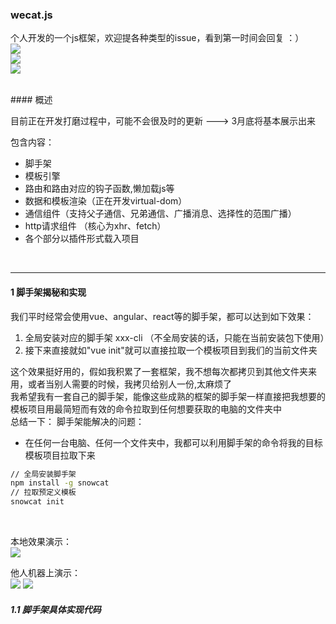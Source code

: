 ###  wecat.js
个人开发的一个js框架，欢迎提各种类型的issue，看到第一时间会回复   ：）    
![](https://img.shields.io/badge/%E8%84%9A%E6%89%8B%E6%9E%B6cli-0.0.1%7Cnode%7Cnpm%7Ccommander%7Cgit-brightgreen.svg)    
![](https://img.shields.io/badge/%E6%A8%A1%E6%9D%BF%E5%BC%95%E6%93%8Etemplate-0.0.1%7Creg%7Cnew%20Function-brightgreen.svg)    
![](https://img.shields.io/badge/%E8%B7%AF%E7%94%B1router-1.0.0%7Chash%7Clazy%20load%7Chook%20function-brightgreen.svg)

      
      
<br>
#### 概述

目前正在开发打磨过程中，可能不会很及时的更新 ---> 3月底将基本展示出来
<br>

包含内容：
- 脚手架 
- 模板引擎  
- 路由和路由对应的钩子函数,懒加载js等 
- 数据和模板渲染（正在开发virtual-dom）
- 通信组件（支持父子通信、兄弟通信、广播消息、选择性的范围广播）
- http请求组件 （核心为xhr、fetch）
- 各个部分以插件形式载入项目 

<br>

---
#### 1 脚手架揭秘和实现
我们平时经常会使用vue、angular、react等的脚手架，都可以达到如下效果：
1. 全局安装对应的脚手架  xxx-cli  （不全局安装的话，只能在当前安装包下使用）
2. 接下来直接就如"vue init"就可以直接拉取一个模板项目到我们的当前文件夹

这个效果挺好用的，假如我积累了一套框架，我不想每次都拷贝到其他文件夹来用，或者当别人需要的时候，我拷贝给别人一份,太麻烦了
<br>
我希望我有一套自己的脚手架，能像这些成熟的框架的脚手架一样直接把我想要的模板项目用最简短而有效的命令拉取到任何想要获取的电脑的文件夹中
<br>
总结一下：
脚手架能解决的问题：
- 在任何一台电脑、任何一个文件夹中，我都可以利用脚手架的命令将我的目标模板项目拉取下来
```bash
// 全局安装脚手架
npm install -g snowcat
// 拉取预定义模板
snowcat init
```
<br>

本地效果演示：
<br>
![](http://7xl4c6.com1.z0.glb.clouddn.com/FjpPFQiEG8LPV5H84LvPmX1YQ4uW)

他人机器上演示：
<br>
![](http://7xl4c6.com1.z0.glb.clouddn.com/FuN7_ko3l211kWoorHjVYR_z0pQe)
![](http://7xl4c6.com1.z0.glb.clouddn.com/FnfbDsCKUt8RfvNG3lQKh6d8uRzw)

##### 1.1 脚手架具体实现代码

















